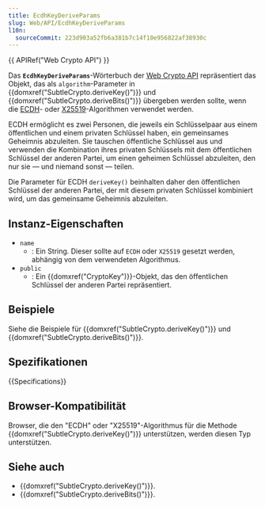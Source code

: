 ```yaml
---
title: EcdhKeyDeriveParams
slug: Web/API/EcdhKeyDeriveParams
l10n:
  sourceCommit: 223d903a52fb6a381b7c14f10e956822af38930c
---
```


{{ APIRef("Web Crypto API") }}

Das **`EcdhKeyDeriveParams`**-Wörterbuch der [Web Crypto API](/de/docs/Web/API/Web_Crypto_API) repräsentiert das Objekt, das als `algorithm`-Parameter in {{domxref("SubtleCrypto.deriveKey()")}} und {{domxref("SubtleCrypto.deriveBits()")}} übergeben werden sollte, wenn die [ECDH](/de/docs/Web/API/SubtleCrypto/deriveKey#ecdh)- oder [X25519](/de/docs/Web/API/SubtleCrypto/deriveKey#x25519)-Algorithmen verwendet werden.

ECDH ermöglicht es zwei Personen, die jeweils ein Schlüsselpaar aus einem öffentlichen und einem privaten Schlüssel haben, ein gemeinsames Geheimnis abzuleiten. Sie tauschen öffentliche Schlüssel aus und verwenden die Kombination ihres privaten Schlüssels mit dem öffentlichen Schlüssel der anderen Partei, um einen geheimen Schlüssel abzuleiten, den nur sie — und niemand sonst — teilen.

Die Parameter für ECDH `deriveKey()` beinhalten daher den öffentlichen Schlüssel der anderen Partei, der mit diesem privaten Schlüssel kombiniert wird, um das gemeinsame Geheimnis abzuleiten.

## Instanz-Eigenschaften

- `name`
  - : Ein String.
    Dieser sollte auf `ECDH` oder `X25519` gesetzt werden, abhängig von dem verwendeten Algorithmus.
- `public`
  - : Ein {{domxref("CryptoKey")}}-Objekt, das den öffentlichen Schlüssel der anderen Partei repräsentiert.

## Beispiele

Siehe die Beispiele für {{domxref("SubtleCrypto.deriveKey()")}} und {{domxref("SubtleCrypto.deriveBits()")}}.

## Spezifikationen

{{Specifications}}

## Browser-Kompatibilität

Browser, die den "ECDH" oder "X25519"-Algorithmus für die Methode {{domxref("SubtleCrypto.deriveKey()")}} unterstützen, werden diesen Typ unterstützen.

## Siehe auch

- {{domxref("SubtleCrypto.deriveKey()")}}.
- {{domxref("SubtleCrypto.deriveBits()")}}.
